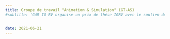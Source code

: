 ```yaml
---
title: Groupe de travail "Animation & Simulation" (GT-AS)
#subtitle: 'GdR IG-RV organise un prix de thèse IGRV avec le soutien des associations AFIG, AFRV et EGFR. L’objectif de ce prix de thèse est de récompenser chaque année une excellente thèse issue de la communauté du GdR IG-RV.'


date: 2021-06-21
---
```

